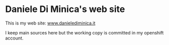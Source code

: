 # Daniele Di Minica's web site
This is my web site: www.danielediminica.it

I keep main sources here but the working copy is committed in my openshift account.
